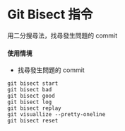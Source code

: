 # Git Bisect 指令

用二分搜尋法，找尋發生問題的 commit
#### 使用情境

* 找尋發生問題的 commit

```
git bisect start
git bisect bad
git bisect good
git bisect log
git bisect replay
git visuallize --pretty-oneline
git bisect reset
```